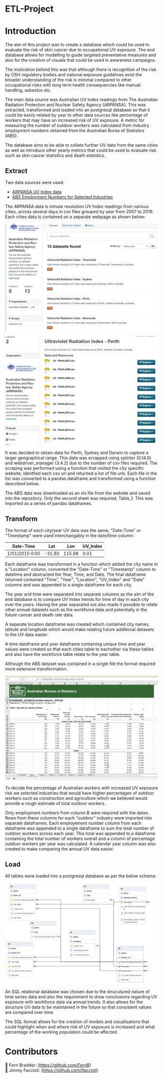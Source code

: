# ETL-Project

# Introduction

The aim of this project was to create a database which could be used to evaluate the risk of skin cancer due to occupational UV exposure. 
The end database allows for modelling to guide targeted preventative measures and also for the creation of visuals that could be used in awareness campaigns. 

The motivation behind this was that although there is recognition of the risk by OSH regulatory bodies and national exposure guidelines exist the broader understanding of the risk is minimal compared to other occupational risks with long term health consequencies like manual handling, asbestos etc. 

The main data source was Australian UV Index readings from The Australian Radiation Protection and Nuclear Safety Agency (ARPANSA). This was extracted, transformed and loaded into an postgresql database so that it could be easily related by year to other data sources like percentage of workers that may have an
increased risk of UV exposure. A metric for measuring the number of outdoor workers was calculated from industry employment numbers obtained from the Australian Burea of Statistics (ABS).

The database aims to be able to collate further UV data from the same cities as well as introduce other yearly metrics that could be used to evaluate risk such as skin cancer statistics and death statistics.



## Extract

Two data sources were used:

* [ARPANSA UV Index data](https://data.gov.au/data/organization/australian-radiation-protection-and-nuclear-safety-agency-arpansa)
* [ABS Employment Numbers for Selected Industries](https://www.abs.gov.au/statistics/industry/industry-overview/australian-industry/2019-20)


The ARPANSA data is minute resolution UV Index readings from various cities, across several days in csv files grouped by year from 2007 to 2019. Each cities data is contained on a separate webpage as shown below:

![Initial page](cities.png)


![Example csv page](perth.png)


It was decided to obtain data for Perth, Sydney and Darwin to capture a larger geographical range. This data was scrapped using splinter (0.14.0) and webdriver_manager (3.4.2) due to the number of csv files required. 
The scraping was performed using a function that visited the city specific website, identfied each csv url and returned a list of file urls. Each file in the list was converted to a pandas dataframe and transformed using a function described below.

The ABS data was downloaded as an xls file from the website and saved into the repository. Only the second sheet was required, Table_1. This was imported as a series of pandas dataframes.


## Transform

The format of each city/year UV data was the same, "Date-Time" or "Timestamp" were used interchangably in the date/time column: 

|Date-Time|Lat|Lon|UV_Index|
|-|-|-|-|
|1/01/2010 0:00|-31.93|115.98|0.01|


Each dataframe was transformed in a function which added the city name in a "Location" column, converted the "Date-Time" or "Timestamp" column to datetime and abstracted the Year, Time, and Date.
The final dataframe returned contained "Time", "Year", "Location", "UV_Index" and "Date" columns and was appended to a single dataframe for each city. 

The year and time were separated into separate columns as the aim of the end database is to compare UV Index trends for time of day in each city over the years. 
Having the year separated out also made it possible to relate other annual datasets such as the workforce data and potentially in the future cancer and death rate data.

A separate location dataframe was created which contained city names, latitute and longitude which would make relating future additional datasets to the UV data easier.

A time dataframe and year dataframe containing unique time and year values were created so that each cities table to eachother via these tables and also have the workforce table relate to the year table.

Although the ABS dataset was contained in a single file the format required more extensive transformation.

![ABS data](abs.PNG)

To decide the percentage of Australian workers with increased UV exposure risk we selected industries that would have higher percentages of outdoor workers such as construction and agriculture which we believed would provide a rough estimate of total outdoor workers.

Only employment numbers from column B were required with the dates. Rows from these columns for each "outdoor" industry were imported into separate dataframes. 
Each employement number column from each dataframe was appended to a single dataframe to sum the total number of outdoor workers across each year.
This total was appended to a dataframe containing the total number of workers overall and a column of percentage outdoor workers per year was calculated.
A calendar year column was also created to make comparing the annual UV data easier.

## Load

All tables were loaded into a postgresql database as per the below schema:

![Final database schema](schema.png)

An SQL relational database was chosen due to the strucutured nature of time series data and also the requirement to draw conclusions regarding UV exposure with workforce data via annual trends. It also allows for the structure UV data to be maintained in the future so that consistent values are compared over time.

The SQL format allows for the creation of models and visualisations that could highlight when and where risk of UV exposure is increased and what percentage of the working population could be affected. 


# Contributors 
:small_blue_diamond: Fern Bradder: (https://github.com/FernB)  
:small_blue_diamond: Jimmy Faccioli: (https://github.com/jfaccioli)


